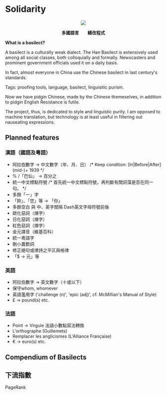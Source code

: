 # Solidarity
<p align="center">
<img src="https://drive.google.com/uc?export=view&id=1ghaysvquwMPmQWyoN5Zmxku1MdGQzZZ9" />
</p>
<p align="center"><strong>多國語言　　繕改程式</strong></p>
<!-- Introduction -->

__What is a basilect?__

A basilect is a culturally weak dialect. The Han Basilect is extensively used among all social classes, both colloquially and formally. Newscasters and prominent government officials used it on a daily basis.

In fact, almost everyone in China use the Chinese basilect in last century's standards. 

Tags: proofing tools, language, basilect, linguisitic purism.

Now we have pidgin Chinese, made by the Chinese themeselves, in addition to pidgin English
Resistance is futile.

The project, thus, is dedicated to style and linguistic purity. I am opposed to machine translation, but technology is at least useful in filtering out nauseating expressions.

## Planned features

### 漢語（國語及粵語）
* 阿拉伯數字 → 中文數字（年、月、日）
/* Keep condition: [In|Before|After] (mid-)+ 1939 */
* % /「巴仙」 → 百分之
* 統一中文標點符號
/* 首先統一中文標點符號，再判斷有關詞藻是否在同一句。 */
* 多餘「一」字
* 「妳」、「您」等 → 「你」
* 多餘空白 與 中、英字間隔 Dash英文字母符號前後
* 歐化惡詞（煉字）
* 日化惡詞（煉字）
* 紅色惡詞（煉字）
* 金元譯音（維基百科）
* 統一粵語字
* 刪小農歎詞
* 修正絕句或律詩之平仄與格律
* 「$ → 元」等

### 英語
* 阿拉伯數字 → 英文數字（十或以下）
* 保守whom, whomever
* 英語濫用字 ('challenge (n)', 'epic (adj)', cf. McMillian\'s Manual of Style)
* £ → pound(s) etc.

### 法語
* Point -> Virgule 法語小數點寫法轉換 
* L'orthographe (Guillemets)
* Remplacer les anglicismes (L\'Alliance Française)
* € → euro(s) etc.

## Compendium of Basilects
<!-- Redirects to our wiki -->

## 下流指數
PageRank

<!-- ## Donate -->

